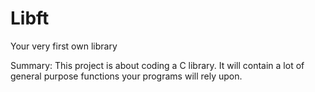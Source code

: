# Libft
Your very first own library

Summary: This project is about coding a C library. It will contain a lot of general purpose functions your programs will rely upon.
